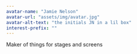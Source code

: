 ```yaml
---
avatar-name: "Jamie Nelson"
avatar-url: "assets/img/avatar.jpg"
avatar-alt-text: "the initials JN in a lil box"
interest-prefix: ""
---
```

Maker of things for stages and screens
